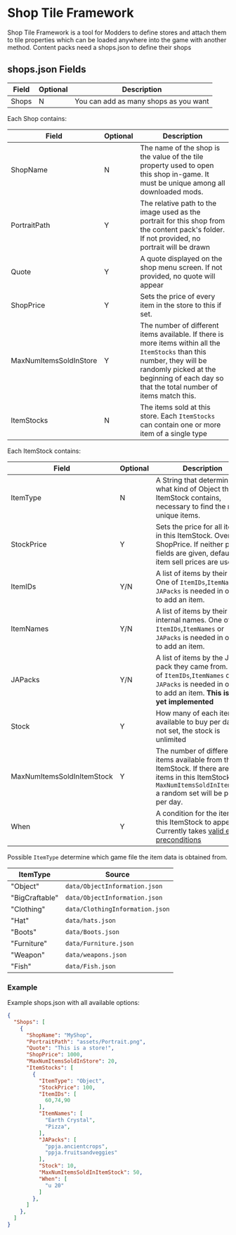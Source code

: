 ﻿# Shop Tile Framework

Shop Tile Framework is a tool for Modders to define stores and attach them to tile properties which can be loaded anywhere into the game with another method. Content packs need a shops.json to define their shops

## shops.json Fields

Field | Optional | Description
------------ | ------------- | -------------
Shops | N | You can add as many shops as you want

Each Shop contains:

Field | Optional | Description
------------ | ------------- | -------------
ShopName | N | The name of the shop is the value of the tile property used to open this shop in-game. It must be unique among all downloaded mods.
PortraitPath | Y | The relative path to the image used as the portrait for this shop from the content pack's folder. If not provided, no portrait will be drawn
Quote | Y | A quote displayed on the shop menu screen. If not provided, no quote will appear
ShopPrice | Y | Sets the price of every item in the store to this if set.
MaxNumItemsSoldInStore | Y | The number of different items available. If there is more items within all the `ItemStocks` than this number, they will be randomly picked at the beginning of each day so that the total number of items match this.
ItemStocks | N | The items sold at this store. Each `ItemStocks` can contain one or more item of a single type


Each ItemStock contains:

Field | Optional | Description
------------ | ------------- | -------------
ItemType | N |  A String that determines what kind of Object this ItemStock contains, necessary to find the right unique items.
StockPrice | Y | Sets the price for all items in this ItemStock. Overrides ShopPrice. If neither price fields are given, default item sell prices are used
ItemIDs | Y/N | A list of items by their IDS. One of `ItemIDs`,`ItemNames` or `JAPacks` is needed in order to add an item.
ItemNames | Y/N | A list of items by their internal names. One of `ItemIDs`,`ItemNames` or `JAPacks` is needed in order to add an item.
JAPacks | Y/N | A list of items by the JA pack they came from. One of `ItemIDs`,`ItemNames` or `JAPacks` is needed in order to add an item. **This is not yet implemented**
Stock | Y | How many of each item is available to buy per day. If not set, the stock is unlimited
MaxNumItemsSoldInItemStock | Y | The number of different items available from this ItemStock. If there are more items in this ItemStock than `MaxNumItemsSoldInItemStock` a random set will be picked per day.
When | Y | A condition for the items in this ItemStock to appear. Currently takes [valid event preconditions](https://stardewvalleywiki.com/Modding:Event_data#Event_preconditions)

Possible `ItemType` determine which game file the item data is obtained from.

ItemType | Source
------------ | -------------
"Object" | `data/ObjectInformation.json`
"BigCraftable" | `data/ObjectInformation.json`
"Clothing" | `data/ClothingInformation.json`
"Hat" | `data/hats.json`
"Boots" | `data/Boots.json`
"Furniture" | `data/Furniture.json`
"Weapon" | `data/weapons.json`
"Fish" | `data/Fish.json`

### Example
Example shops.json with all available options:
```json
{
  "Shops": [
    {
      "ShopName": "MyShop",
      "PortraitPath": "assets/Portrait.png",
      "Quote": "This is a store!",
      "ShopPrice": 1000,
      "MaxNumItemsSoldInStore": 20,
      "ItemStocks": [
		{
          "ItemType": "Object",
          "StockPrice": 100,
          "ItemIDs": [
            60,74,90
          ],
          "ItemNames": [
			"Earth Crystal",
			"Pizza",
          ],
		  "JAPacks": [
			"ppja.ancientcrops",
			"ppja.fruitsandveggies"
          ],
          "Stock": 10,
          "MaxNumItemsSoldInItemStock": 50,
          "When": [
          	"u 20"
          ]
        },
      ]
    },
  ]
}
```
